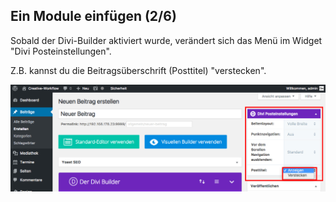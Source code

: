 ## Ein Module einfügen (2/6)

Sobald der Divi-Builder aktiviert wurde, verändert sich das Menü im Widget "Divi Posteinstellungen".

Z.B. kannst du die Beitragsüberschrift (Posttitel) "verstecken".

![image](./assets/insert_module_hide_title.jpg)
